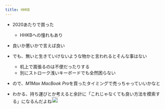```yaml
---
title: HHKB
---
```


* 2020あたりで買った
  
  * HHKBへの憧れもあり
* 良いか悪いかで言えば良い

* でも、無いと生きていけないような物かと言われるとそんな事はない
  
  * 机上で嵩張るのは不便だったりする
  * 別にストローク浅いキーボードでも全然困らない
* ので、*M1Max MacBook Pro*を買ったタイミングで売っちゃっていいかなと

* わかる、持ち運びとか考えると余計に「これじゃなくても良い方法を模索する」になるんだよね<img src='https://scrapbox.io/api/pages/blu3mo-public/tkgshn/icon' alt='tkgshn.icon' height="19.5"/>
